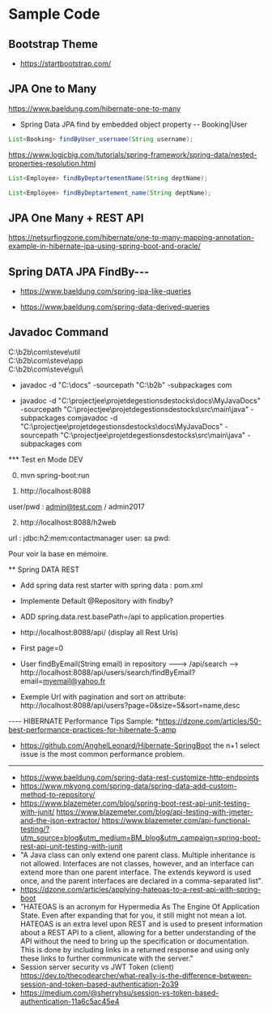 # Sample Code

## Bootstrap  Theme
- https://startbootstrap.com/

## JPA One to Many
https://www.baeldung.com/hibernate-one-to-many

* Spring Data JPA find by embedded object property --  Booking|User
```java
List<Booking> findByUser_username(String username);
```

https://www.logicbig.com/tutorials/spring-framework/spring-data/nested-properties-resolution.html

```java
List<Employee> findByDeptartementName(String deptName);

List<Employee> findByDeptartement_name(String deptName);
```


## JPA One Many + REST API
https://netsurfingzone.com/hibernate/one-to-many-mapping-annotation-example-in-hibernate-jpa-using-spring-boot-and-oracle/


##  Spring DATA JPA  FindBy---

- https://www.baeldung.com/spring-jpa-like-queries

- https://www.baeldung.com/spring-data-derived-queries
## Javadoc  Command

C:\b2b\com\steve\util\
C:\b2b\com\steve\app\
C:\b2b\com\steve\gui\


* javadoc -d "C:\docs" -sourcepath "C:\b2b" -subpackages com

* javadoc -d "C:\projectjee\projetdegestionsdestocks\docs\MyJavaDocs" -sourcepath "C:\projectjee\projetdegestionsdestocks\src\main\java" -subpackages comjavadoc -d "C:\projectjee\projetdegestionsdestocks\docs\MyJavaDocs" -sourcepath "C:\projectjee\projetdegestionsdestocks\src\main\java" -subpackages com


***  Test en Mode  DEV

0. mvn  spring-boot:run

1. http://localhost:8088

user/pwd :    admin@test.com / admin2017

2. http://localhost:8088/h2web

url :  jdbc:h2:mem:contactmanager
user: sa
pwd:

Pour voir la base en mémoire.


** Spring DATA REST 

-  Add   spring data rest starter with spring data : pom.xml

-  Implemente Default @Repository with findby?

- ADD spring.data.rest.basePath=/api  to application.properties

- http://localhost:8088/api/   (display all Rest Urls)

- First page=0

- User findByEmail(String email) in repository --->  /api/search -->  http://localhost:8088/api/users/search/findByEmail?email=myemail@yahoo.fr

- Exemple Url with pagination and sort on attribute: http://localhost:8088/api/users?page=0&size=5&sort=name,desc

---- HIBERNATE Performance Tips Sample:
*https://dzone.com/articles/50-best-performance-practices-for-hibernate-5-amp
* https://github.com/AnghelLeonard/Hibernate-SpringBoot
the n+1 select issue is the most common performance problem.
---------------------
-  https://www.baeldung.com/spring-data-rest-customize-http-endpoints
- https://www.mkyong.com/spring-data/spring-data-add-custom-method-to-repository/
- https://www.blazemeter.com/blog/spring-boot-rest-api-unit-testing-with-junit/
https://www.blazemeter.com/blog/api-testing-with-jmeter-and-the-json-extractor/
https://www.blazemeter.com/api-functional-testing/?utm_source=blog&utm_medium=BM_blog&utm_campaign=spring-boot-rest-api-unit-testing-with-junit
- "A Java class can only extend one parent class. Multiple inheritance is not allowed.
 Interfaces are not classes, however, and an interface can extend more than one parent interface. 
The extends keyword is used once, and the parent interfaces are declared in a comma-separated list".
- https://dzone.com/articles/applying-hateoas-to-a-rest-api-with-spring-boot
- "HATEOAS is an acronym for Hypermedia As The Engine Of Application State. Even after expanding that for you, it still might not mean a lot. 
HATEOAS is an extra level upon REST and is used to present information about a REST API to a client, allowing for a better understanding of the API without the need to bring up the specification or documentation. This is done by including links in a returned response and using only these links to further communicate with the server."
- Session server security vs JWT Token (client) https://dev.to/thecodearcher/what-really-is-the-difference-between-session-and-token-based-authentication-2o39
- https://medium.com/@sherryhsu/session-vs-token-based-authentication-11a6c5ac45e4
